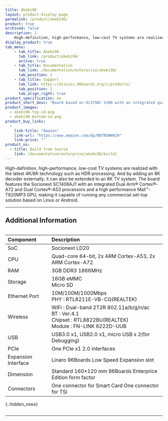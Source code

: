 ```yaml
---
title: Akebi96
layout: product-display-page
permalink: /product/akebi96/
product: true
archived: false
description: |-
    High-definition, high-performance, low-cost TV systems are realized with the latest 4K/8K technology such as HDR processing. And by adding an 8K decoder externally, it can also be extended to an 8K TV system.
display_product: true
tab_menu:
    - tab_title: Akebi96
      tab_link: /product/akebi96/
      active: true
    - tab_title: Documentation
      tab_link: /documentation/enterprise/akebi96/
      tab_position: 1
    - tab_title: Support
      tab_link: https://discuss.96boards.org/c/products/
      tab_position: 2
      tab_align_right: true
product_specification: ee
product_short_desc: "Board based on Hi3798C V200 with an integrated quad-core 64-bit ARM Cortex A53"
product_images:
  - akebi96-top-sd.png
  - akebi96-bottom-sd.png
product_buy_links:
  -
    link-title: "Amazon"
    link-url: "https://www.amazon.com/dp/B07RSWW429"
    link-price: ""
product_os:
  - title: Build from Source
    link: /documentation/enterprise/akebi96/build/
---
```

High-definition, high-performance, low-cost TV systems are realized with the latest 4K/8K technology such as HDR processing. And by adding an 8K decoder externally, it can also be extended to an 8K TV system. The board features the Socionext SC1408AJ1 with an integrated Dual Arm® Cortex®-A72 and Dual Cortex®-A53 processors and a high performance Mali™-T820MP3 GPU, making it capable of running any commercial set-top solution based on Linux or Android.

***

## Additional Information
<div style="overflow-x:scroll;" markdown="1">


|   Component          |   Description                                                                                    |
|:---------------------|:-------------------------------------------------------------------------------------------------|
|  SoC                 | Socionext LD20                                                                                   |
|  CPU                 | Quad-core 64-bit, 2x ARM Cortex-A53, 2x ARM Cortex-A72                                           |
|  RAM                 | 3GB DDR3 1866MHz                                                                                 |
|  Storage             | 16GB eMMC <br> Micro SD                                                                          |
|  Ethernet Port       | 10M/100M/1000Mbps <br> PHY : RTL8211E-VB-CG(REALTEK)                                             |
|  Wireless            | WiFi : Dual-band 2T2R 802.11a/b/g/n/ac <br> BT : Ver.4.1 <br> Chipset : RTL8822BU(REALTEK) <br> Module : FN-LINK 6222D-UUB |
|  USB                 | USB3.0 x1, USB2.0 x1, micro USB x 2(for Debugging)                                               |
|  PCIe                | One PCIe x1 2.0 interfaces                                                                       |
|  Expansion Interface | Linaro 96Boards Low Speed Expansion slot                                                         |
|  Dimension           | Standard 160×120 mm 96Boards Enterprice Edition form factor                                      |
|  Connectors          | One connector for Smart Card One connector for TSI                                               |
{:.hidden_rows}

</div>

***
